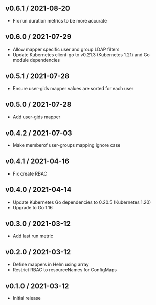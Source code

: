 ## v0.6.1 / 2021-08-20

* Fix run duration metrics to be more accurate

## v0.6.0 / 2021-07-29

* Allow mapper specific user and group LDAP filters
* Update Kubernetes client-go to v0.21.3 (Kubernetes 1.21) and Go module dependencies

## v0.5.1 / 2021-07-28

* Ensure user-gids mapper values are sorted for each user

## v0.5.0 / 2021-07-28

* Add user-gids mapper

## v0.4.2 / 2021-07-03

* Make memberof user-groups mapping ignore case

## v0.4.1 / 2021-04-16

* Fix create RBAC

## v0.4.0 / 2021-04-14

* Update Kubernetes Go dependencies to 0.20.5 (Kubernetes 1.20)
* Upgrade to Go 1.16

## v0.3.0 / 2021-03-12

* Add last run metric

## v0.2.0 / 2021-03-12

* Define mappers in Helm using array
* Restrict RBAC to resourceNames for ConfigMaps

## v0.1.0 / 2021-03-12

* Initial release

